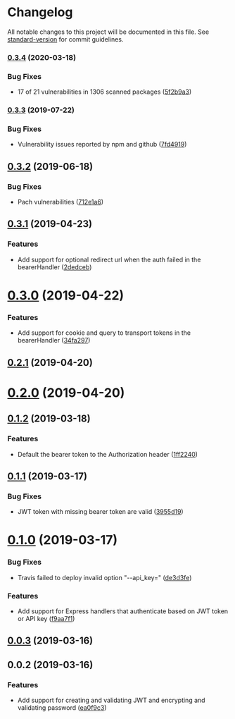 # Changelog

All notable changes to this project will be documented in this file. See [standard-version](https://github.com/conventional-changelog/standard-version) for commit guidelines.

### [0.3.4](https://github.com/nicolasdao/jwt-pwd/compare/v0.3.3...v0.3.4) (2020-03-18)


### Bug Fixes

* 17 of 21 vulnerabilities in 1306 scanned packages ([5f2b9a3](https://github.com/nicolasdao/jwt-pwd/commit/5f2b9a3edee0da077d53fb1eab266175b2073e9a))

### [0.3.3](https://github.com/nicolasdao/jwt-pwd/compare/v0.3.2...v0.3.3) (2019-07-22)


### Bug Fixes

* Vulnerability issues reported by npm and github ([7fd4919](https://github.com/nicolasdao/jwt-pwd/commit/7fd4919))



<a name="0.3.2"></a>
## [0.3.2](https://github.com/nicolasdao/jwt-pwd/compare/v0.3.1...v0.3.2) (2019-06-18)


### Bug Fixes

* Pach vulnerabilities ([712e1a6](https://github.com/nicolasdao/jwt-pwd/commit/712e1a6))



<a name="0.3.1"></a>
## [0.3.1](https://github.com/nicolasdao/jwt-pwd/compare/v0.3.0...v0.3.1) (2019-04-23)


### Features

* Add support for optional redirect url when the auth failed in the bearerHandler ([2dedceb](https://github.com/nicolasdao/jwt-pwd/commit/2dedceb))



<a name="0.3.0"></a>
# [0.3.0](https://github.com/nicolasdao/jwt-pwd/compare/v0.2.1...v0.3.0) (2019-04-22)


### Features

* Add support for cookie and query to transport tokens in the bearerHandler ([34fa297](https://github.com/nicolasdao/jwt-pwd/commit/34fa297))



<a name="0.2.1"></a>
## [0.2.1](https://github.com/nicolasdao/jwt-pwd/compare/v0.2.0...v0.2.1) (2019-04-20)



<a name="0.2.0"></a>
# [0.2.0](https://github.com/nicolasdao/jwt-pwd/compare/v0.1.2...v0.2.0) (2019-04-20)



<a name="0.1.2"></a>
## [0.1.2](https://github.com/nicolasdao/jwt-pwd/compare/v0.1.1...v0.1.2) (2019-03-18)


### Features

* Default the bearer token to the Authorization header ([1ff2240](https://github.com/nicolasdao/jwt-pwd/commit/1ff2240))



<a name="0.1.1"></a>
## [0.1.1](https://github.com/nicolasdao/jwt-pwd/compare/v0.1.0...v0.1.1) (2019-03-17)


### Bug Fixes

* JWT token with missing bearer token are valid ([3955d19](https://github.com/nicolasdao/jwt-pwd/commit/3955d19))



<a name="0.1.0"></a>
# [0.1.0](https://github.com/nicolasdao/jwt-pwd/compare/v0.0.3...v0.1.0) (2019-03-17)


### Bug Fixes

* Travis failed to deploy invalid option "--api_key=" ([de3d3fe](https://github.com/nicolasdao/jwt-pwd/commit/de3d3fe))


### Features

* Add support for Express handlers that authenticate based on JWT token or API key ([f9aa7f1](https://github.com/nicolasdao/jwt-pwd/commit/f9aa7f1))



<a name="0.0.3"></a>
## [0.0.3](https://github.com/nicolasdao/jwt-pwd/compare/v0.0.2...v0.0.3) (2019-03-16)



<a name="0.0.2"></a>
## 0.0.2 (2019-03-16)


### Features

* Add support for creating and validating JWT and encrypting and validating password ([ea0f9c3](https://github.com/nicolasdao/jwt-password-helper/commit/ea0f9c3))
